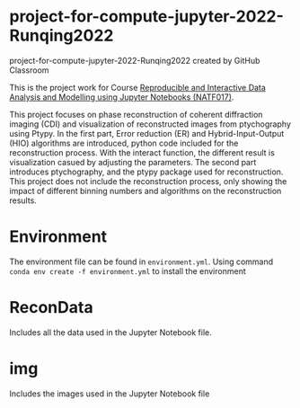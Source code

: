 # project-for-compute-jupyter-2022-Runqing2022
project-for-compute-jupyter-2022-Runqing2022 created by GitHub Classroom


This is the project work for Course <u> Reproducible and Interactive Data Analysis and Modelling using Jupyter Notebooks (NATF017)</u>. 

This project focuses on phase reconstruction of coherent diffraction imaging (CDI) and visualization of reconstructed images from ptychography using Ptypy. In the first part, Error reduction (ER) and Hybrid-Input-Output (HIO) algorithms are introduced, python code included for the reconstruction process. With the interact function, the different result is visualization casued by adjusting the parameters. The second part introduces ptychography, and the ptypy package used for reconstruction. This project does not include the reconstruction process, only showing the impact of different binning numbers and algorithms on the reconstruction results.


# Environment

The environment file can be found in `environment.yml`. Using command `conda env create -f environment.yml` to install the environment

# ReconData

Includes all the data used in the Jupyter Notebook file.

# img

Includes the images used in the Jupyter Notebook file
